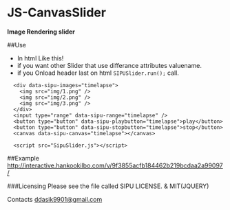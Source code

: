 # JS-CanvasSlider
**Image Rendering slider**

##Use
- In html Like this!
- if you want other Slider that use differance attributes valuename.
- if you Onload header last on html ``` SIPUSlider.run(); ``` call.
```
  <div data-sipu-images="timelapse">
    <img src="img/1.png" />
    <img src="img/2.png" />
    <img src="img/3.png" />
  </div>
  <input type="range" data-sipu-range="timelapse" />
  <button type="button" data-sipu-playbutton="timelapse">play</button>
  <button type="button" data-sipu-stopbutton="timelapse">stop</button>
  <canvas data-sipu-canvas="timelapse"></canvas>

  <script src="SipuSlider.js"></script>

```
##Example
http://interactive.hankookilbo.com/v/9f3855acfb184462b219bcdaa2a99097/

###Licensing
Please see the file called SIPU LICENSE. & MIT(JQUERY)

Contacts
ddasik9901@gmail.com

